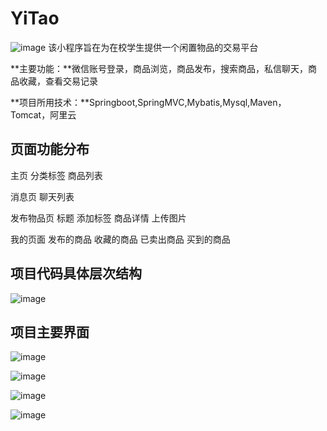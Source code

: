 # YiTao
![image](https://github.com/1223717095/YiTao/blob/master/%E5%85%B7%E4%BD%93%E6%96%87%E6%A1%A3/%E4%B8%BB%E8%A6%81%E7%95%8C%E9%9D%A2%E5%9B%BE%E7%89%87/%E5%BE%AE%E4%BF%A1%E5%9B%BE%E7%89%87_20191001110814.png)
该小程序旨在为在校学生提供一个闲置物品的交易平台

**主要功能：**微信账号登录，商品浏览，商品发布，搜索商品，私信聊天，商品收藏，查看交易记录

**项目所用技术：**Springboot,SpringMVC,Mybatis,Mysql,Maven，Tomcat，阿里云

## 页面功能分布
主页
	分类标签
	商品列表
	
消息页
	聊天列表

发布物品页
	标题
	添加标签
	商品详情
	上传图片

我的页面
	发布的商品
	收藏的商品
	已卖出商品
	买到的商品
	
## 项目代码具体层次结构
![image](https://github.com/1223717095/YiTao/blob/master/%E5%85%B7%E4%BD%93%E6%96%87%E6%A1%A3/%E5%B1%8F%E5%B9%95%E6%88%AA%E5%9B%BE%202020-09-18%20105131.jpg)

## 项目主要界面
![image](https://github.com/1223717095/YiTao/blob/master/%E5%85%B7%E4%BD%93%E6%96%87%E6%A1%A3/%E4%B8%BB%E8%A6%81%E7%95%8C%E9%9D%A2%E5%9B%BE%E7%89%87/%E5%BE%AE%E4%BF%A1%E5%9B%BE%E7%89%87_20190928134359.png)

![image](https://github.com/1223717095/YiTao/blob/master/%E5%85%B7%E4%BD%93%E6%96%87%E6%A1%A3/%E4%B8%BB%E8%A6%81%E7%95%8C%E9%9D%A2%E5%9B%BE%E7%89%87/%E5%BE%AE%E4%BF%A1%E5%9B%BE%E7%89%87_20190928134408.png)

![image](https://github.com/1223717095/YiTao/blob/master/%E5%85%B7%E4%BD%93%E6%96%87%E6%A1%A3/%E4%B8%BB%E8%A6%81%E7%95%8C%E9%9D%A2%E5%9B%BE%E7%89%87/%E5%BE%AE%E4%BF%A1%E5%9B%BE%E7%89%87_20190928134413.png)

![image](https://github.com/1223717095/YiTao/blob/master/%E5%85%B7%E4%BD%93%E6%96%87%E6%A1%A3/%E4%B8%BB%E8%A6%81%E7%95%8C%E9%9D%A2%E5%9B%BE%E7%89%87/%E5%BE%AE%E4%BF%A1%E5%9B%BE%E7%89%87_20190928134417.png)










